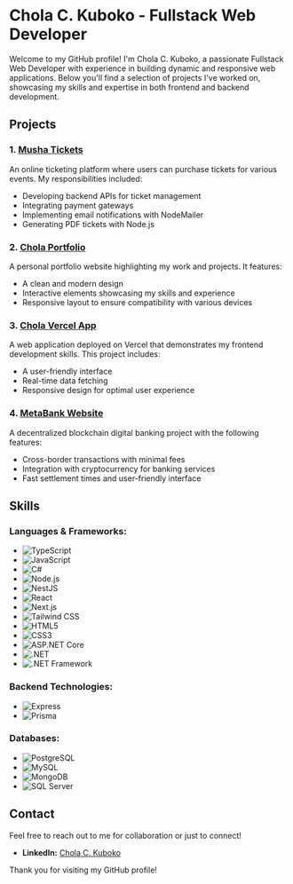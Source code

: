 # Chola C. Kuboko - Fullstack Web Developer

Welcome to my GitHub profile! I'm Chola C. Kuboko, a passionate Fullstack Web Developer with experience in building dynamic and responsive web applications. Below you'll find a selection of projects I've worked on, showcasing my skills and expertise in both frontend and backend development.

## Projects

### 1. [Musha Tickets](http://www.mushatickets.com)
An online ticketing platform where users can purchase tickets for various events. My responsibilities included:
- Developing backend APIs for ticket management
- Integrating payment gateways
- Implementing email notifications with NodeMailer
- Generating PDF tickets with Node.js

### 2. [Chola Portfolio](https://cholaport.netlify.app)
A personal portfolio website highlighting my work and projects. It features:
- A clean and modern design
- Interactive elements showcasing my skills and experience
- Responsive layout to ensure compatibility with various devices

### 3. [Chola Vercel App](https://chola.vercel.app)
A web application deployed on Vercel that demonstrates my frontend development skills. This project includes:
- A user-friendly interface
- Real-time data fetching
- Responsive design for optimal user experience

### 4. [MetaBank Website](https://metabank-website.vercel.app/)
A decentralized blockchain digital banking project with the following features:
- Cross-border transactions with minimal fees
- Integration with cryptocurrency for banking services
- Fast settlement times and user-friendly interface

## Skills

### Languages & Frameworks:
- ![TypeScript](https://img.shields.io/badge/-TypeScript-3178C6?logo=typescript&logoColor=white)
- ![JavaScript](https://img.shields.io/badge/-JavaScript-F7DF1E?logo=javascript&logoColor=black)
- ![C#](https://img.shields.io/badge/-C%23-239120?logo=csharp&logoColor=white)
- ![Node.js](https://img.shields.io/badge/-Node.js-339933?logo=node.js&logoColor=white)
- ![NestJS](https://img.shields.io/badge/-NestJS-E0234E?logo=nestjs&logoColor=white)
- ![React](https://img.shields.io/badge/-React-61DAFB?logo=react&logoColor=black)
- ![Next.js](https://img.shields.io/badge/-Next.js-000000?logo=next.js&logoColor=white)
- ![Tailwind CSS](https://img.shields.io/badge/-Tailwind%20CSS-38B2AC?logo=tailwindcss&logoColor=white)
- ![HTML5](https://img.shields.io/badge/-HTML5-E34F26?logo=html5&logoColor=white)
- ![CSS3](https://img.shields.io/badge/-CSS3-1572B6?logo=css3&logoColor=white)
- ![ASP.NET Core](https://img.shields.io/badge/-ASP.NET%20Core-512BD4?logo=aspdotnet&logoColor=white)
- ![.NET](https://img.shields.io/badge/-NET-5C2D91?logo=.net&logoColor=white)
- ![.NET Framework](https://img.shields.io/badge/-NET%20Framework-5C2D91?logo=.net&logoColor=white)

### Backend Technologies:
- ![Express](https://img.shields.io/badge/-Express.js-000000?logo=express&logoColor=white)
- ![Prisma](https://img.shields.io/badge/-Prisma-2D3748?logo=prisma&logoColor=white)

### Databases:
- ![PostgreSQL](https://img.shields.io/badge/-PostgreSQL-4169E1?logo=postgresql&logoColor=white)
- ![MySQL](https://img.shields.io/badge/-MySQL-00758F?logo=mysql&logoColor=white)
- ![MongoDB](https://img.shields.io/badge/-MongoDB-47A248?logo=mongodb&logoColor=white)
- ![SQL Server](https://img.shields.io/badge/-SQL%20Server-CC2927?logo=microsoftsqlserver&logoColor=white)

## Contact
Feel free to reach out to me for collaboration or just to connect!

- **LinkedIn:** [Chola C. Kuboko](https://www.linkedin.com/in/chola-kuboko-3aa1a5288)

Thank you for visiting my GitHub profile!

